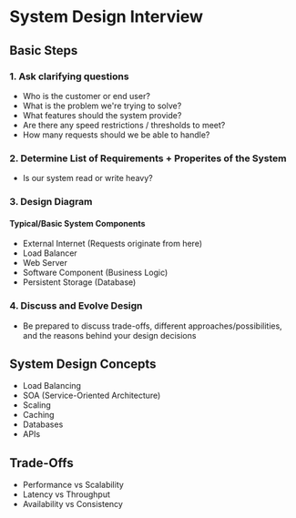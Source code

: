 # System Design Interview

## Basic Steps

### 1. Ask clarifying questions
* Who is the customer or end user?
* What is the problem we're trying to solve?
* What features should the system provide?
* Are there any speed restrictions / thresholds to meet?
* How many requests should we be able to handle?

### 2. Determine List of Requirements + Properites of the System
* Is our system read or write heavy?

### 3. Design Diagram

#### Typical/Basic System Components
* External Internet (Requests originate from here)
* Load Balancer
* Web Server
* Software Component (Business Logic)
* Persistent Storage (Database)

### 4. Discuss and Evolve Design
* Be prepared to discuss trade-offs, different approaches/possibilities, and the reasons behind your design decisions

## System Design Concepts
* Load Balancing
* SOA (Service-Oriented Architecture)
* Scaling
* Caching
* Databases
* APIs

## Trade-Offs
* Performance vs Scalability
* Latency vs Throughput
* Availability vs Consistency